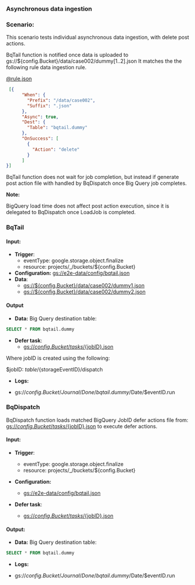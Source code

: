 ### Asynchronous data ingestion

### Scenario:

This scenario tests individual asynchronous data ingestion, with delete post actions.



BqTail function is notified once data is uploaded to gs://${config.Bucket}/data/case002/dummy[1..2].json
It matches the the following rule data ingestion rule. 


[@rule.json](rule.json)
```json
 [{
      "When": {
        "Prefix": "/data/case002",
        "Suffix": ".json"
      },
      "Async": true,
      "Dest": {
        "Table": "bqtail.dummy"
      },
      "OnSuccess": [
        {
          "Action": "delete"
        }
      ]
}]
```

BqTail function does not wait for job completion, but instead if generate post action file with handled by BqDispatch once Big Query job completes.

**Note:**

BigQuery load time does not affect post action execution, since it is delegated to BqDispatch once LoadJob is completed.

### BqTail

#### Input:

* **Trigger**:
    - eventType: google.storage.object.finalize
    - resource: projects/_/buckets/${config.Bucket}
* **Configuration:** [gs://e2e-data/config/bqtail.json](../../../config/bqtail.json)
* **Data**:
    - [gs://${config.Bucket}/data/case002/dummy1.json](data/trigger/dummy1.json)
    - [gs://${config.Bucket}/data/case002/dummy2.json](data/trigger/dummy2.json)

#### Output



* **Data:**
Big Query destination table:

```sql
SELECT * FROM bqtail.dummy
```


* **Defer task**:
  - [gs://${config.Bucket}/tasks/${jobID}.json](data/expect/tasks/dispatch.json)

Where jobID is created using the following:

$jobID: ${table}/${storageEventID}/dispatch


 
* **Logs:** 

- gs://${config.Bucket}/Journal/Done/bqtail.dummy/$Date/$eventID.run




### BqDispatch

BqDispatch function loads matched BigQuery JobID defer actions file from: [gs://${config.Bucket}/tasks/${jobID}.json](data/expect/tasks/dispatch.json)
to execute defer actions.

#### Input:

* **Trigger**:
    - eventType: google.storage.object.finalize
    - resource: projects/_/buckets/${config.Bucket}

* **Configuration:** 
    - [gs://e2e-data/config/bqtail.json](../../../config/bqdispatch.json)

* **Defer task**:
   - [gs://${config.Bucket}/tasks/${jobID}.json](data/expect/tasks/dispatch.json)


#### Output:

* **Data:**
Big Query destination table:

```sql
SELECT * FROM bqtail.dummy
```


* **Logs:** 

- gs://${config.Bucket}/Journal/Done/bqtail.dummy/$Date/$eventID.run
